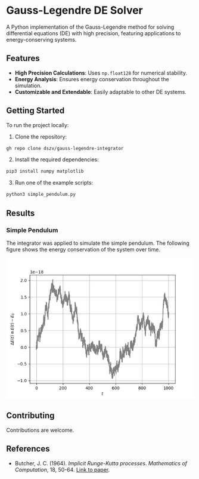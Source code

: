 # Gauss-Legendre DE Solver
A Python implementation of the Gauss-Legendre method for solving differential equations (DE) with high precision, featuring applications to energy-conserving systems.

## Features
- **High Precision Calculations**: Uses `np.float128` for numerical stability.  
- **Energy Analysis**: Ensures energy conservation throughout the simulation.  
- **Customizable and Extendable**: Easily adaptable to other DE systems.  

## Getting Started
To run the project locally:

1. Clone the repository:

```bash
gh repo clone dszv/gauss-legendre-integrator
```

2. Install the required dependencies:

```bash
pip3 install numpy matplotlib
```

3. Run one of the example scripts:

```bash
python3 simple_pendulum.py
```

## Results

### Simple Pendulum

The integrator was applied to simulate the simple pendulum. The following figure shows the energy conservation of the system over time.

<p align="center">
  <img src="examples/energy_conservation.png" alt="simple_pendulum_energy">
</p>

## Contributing

Contributions are welcome.

## References

- Butcher, J. C. (1964). *Implicit Runge-Kutta processes*. *Mathematics of Computation*, 18, 50-64. [Link to paper](https://api.semanticscholar.org/CorpusID:120245263).
